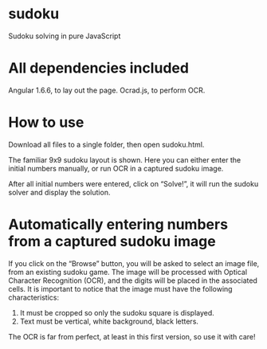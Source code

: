 # sudoku
Sudoku solving in pure JavaScript

# All dependencies included

Angular 1.6.6, to lay out the page.
Ocrad.js, to perform OCR.

# How to use

Download all files to a single folder, then open sudoku.html.

The familiar 9x9 sudoku layout is shown. Here you can either enter the initial numbers manually, or run OCR in a captured sudoku image.

After all initial numbers were entered, click on “Solve!”, it will run the sudoku solver and display the solution. 

# Automatically entering numbers from a captured sudoku image

If you click on the “Browse” button, you will be asked to select an image file, from an existing sudoku game. The image will be processed with Optical Character Recognition (OCR), and the digits will be placed in the associated cells. It is important to notice that the image must have the following characteristics:

1. It must be cropped so only the sudoku square is displayed.
2. Text must be vertical, white background, black letters.

The OCR is far from perfect, at least in this first version, so use it with care!

